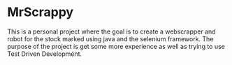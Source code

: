 # MrScrappy

This is a personal project where the goal is to create a webscrapper and robot for the stock marked using java and the selenium framework.
The purpose of the project is get some more experience as well as trying to use Test Driven Development.
